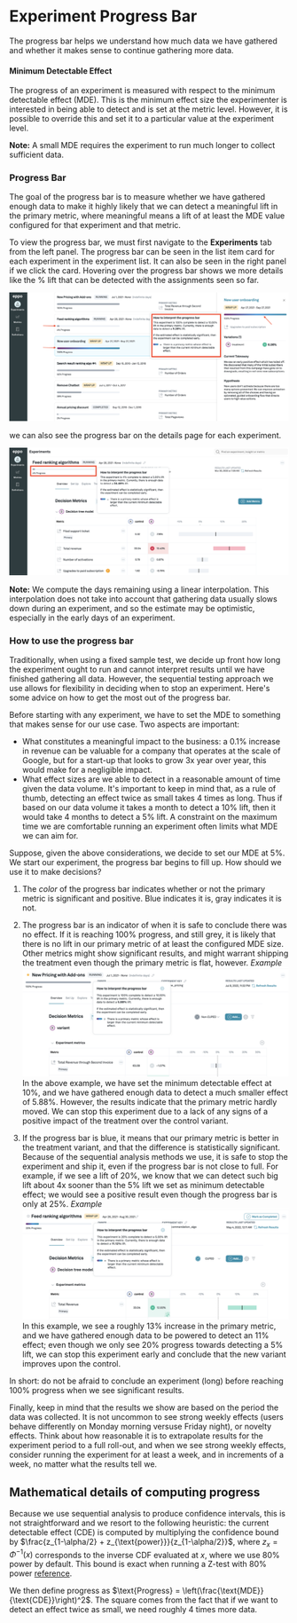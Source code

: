 # Experiment Progress Bar

The progress bar helps we understand how much data we have gathered and whether it makes sense to continue gathering more data.

#### Minimum Detectable Effect
The progress of an experiment is measured with respect to the minimum detectable effect (MDE). This is the minimum effect size the experimenter is interested in being able to detect and is set at the metric level. However, it is possible to override this and set it to a particular value at the experiment level.

**Note:** A small MDE requires the experiment to run much longer to collect sufficient data.

### Progress Bar
The goal of the progress bar is to measure whether we have gathered enough data to make it highly likely that we can detect a meaningful lift in the primary metric, where meaningful means a lift of at least the MDE value configured for that experiment and that metric.

To view the progress bar, we must first navigate to the **Experiments** tab from the left panel. The progress bar can be seen in the list item card for each experiment in the experiment list. It can also be seen in the right panel if we click the card. Hovering over the progress bar shows we more details like the % lift that can be detected with the assignments seen so far.

![Completed progress bar](../../static/img/measuring-experiments/completed-progress-bar.png)

we can also see the progress bar on the details page for each experiment.

![Running progress bar](../../static/img/measuring-experiments/running-progress-bar.png)

**Note:** We compute the days remaining using a linear interpolation. This interpolation does not take into account that gathering data usually slows down during an experiment, and so the estimate may be optimistic, especially in the early days of an experiment.

### How to use the progress bar

Traditionally, when using a fixed sample test, we decide up front how long the experiment ought to run and cannot interpret results until we have finished gathering all data. However, the sequential testing approach we use allows for flexibility in deciding when to stop an experiment. Here's some advice on how to get the most out of the progress bar.

Before starting with any experiment, we have to set the MDE to something that makes sense for our use case. Two aspects are important:
- What constitutes a meaningful impact to the business: a 0.1% increase in revenue can be valuable for a company that operates at the scale of Google, but for a start-up that looks to grow 3x year over year, this would make for a negligible impact. 
- What effect sizes are we able to detect in a reasonable amount of time given the data volume. It's important to keep in mind that, as a rule of thumb, detecting an effect twice as small takes 4 times as long. Thus if based on our data volume it takes a month to detect a 10% lift, then it would take 4 months to detect a 5% lift. A constraint on the maximum time we are comfortable running an experiment often limits what MDE we can aim for.

Suppose, given the above considerations, we decide to set our MDE at 5%. We start our experiment, the progress bar begins to fill up. How should we use it to make decisions?

1. The _color_ of the progress bar indicates whether or not the primary metric is significant and positive. Blue indicates it is, gray indicates it is not.

2. The progress bar is an indicator of when it is safe to conclude there was no effect. If it is reaching 100% progress, and still grey, it is likely that there is no lift in our primary metric of at least the configured MDE size. Other metrics might show significant results, and might warrant shipping the treatment even though the primary metric is flat, however.
_Example_
![Example when to stop with neutral result](../../static/img/measuring-experiments/progress-bar-neutral-result.png)
In the above example, we have set the minimum detectable effect at 10%, and we have gathered enough data to detect a much smaller effect of 5.88%. However, the results indicate that the primary metric hardly moved. We can stop this experiment due to a lack of any signs of a positive impact of the treatment over the control variant.

3. If the progress bar is blue, it means that our primary metric is better in the treatment variant, and that the difference is statistically significant. Because of the sequential analysis methods we use, it is safe to stop the experiment and ship it, even if the progress bar is not close to full. For example, if we see a lift of 20%, we know that we can detect such big lift about 4x sooner than the 5% lift we set as minimum detectable effect; we would see a positive result even though the progress bar is only at 25%. 
_Example_
![Example when to stop with positive result](../../static/img/measuring-experiments/progress-bar-positive-result.png)
In this example, we see a roughly 13% increase in the primary metric, and we have gathered enough data to be powered to detect an 11% effect; even though we only see 20% progress towards detecting a 5% lift, we can stop this experiment early and conclude that the new variant improves upon the control.

In short: do not be afraid to conclude an experiment (long) before reaching 100% progress when we see significant results. 

Finally, keep in mind that the results we show are based on the period the data was collected. It is not uncommon to see strong weekly effects (users behave differently on Monday morning versuse Friday night), or novelty effects. Think about how reasonable it is to extrapolate results for the experiment period to a full roll-out, and when we see strong weekly effects, consider running the experiment for at least a week, and in increments of a week, no matter what the results tell we.

## Mathematical details of computing progress
Because we use sequential analysis to produce confidence intervals, this is not straightforward and we resort to the following heuristic: the current detectable effect (CDE) is computed by multiplying the confidence bound by $\frac{z_{1-\alpha/2} + z_{\text{power}}}{z_{1-\alpha/2}}$, where $z_x = \Phi^{-1}(x)$ corresponds to the inverse CDF evaluated at $x$, where we use 80% power by default. This bound is exact when running a Z-test with 80% power [reference](http://www.stat.columbia.edu/~gelman/stuff_for_blog/chap20.pdf).

We then define progress as $\text{Progress} = \left(\frac{\text{MDE}}{\text{CDE}}\right)^2$. The square comes from the fact that if we want to detect an effect twice as small, we need roughly 4 times more data.
